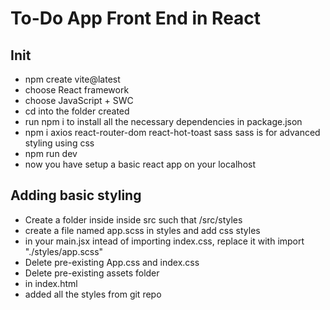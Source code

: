 # To-Do App Front End in React

## Init

- npm create vite@latest
- choose React framework
- choose JavaScript + SWC
- cd into the folder created
- run npm i to install all the necessary dependencies in package.json
- npm i axios react-router-dom react-hot-toast sass
  sass is for advanced styling using css
- npm run dev
- now you have setup a basic react app on your localhost

## Adding basic styling

- Create a folder inside inside src such that /src/styles
- create a file named app.scss in styles and add css styles
- in your main.jsx intead of importing index.css, replace it with import "./styles/app.scss"
- Delete pre-existing App.css and index.css
- Delete pre-existing assets folder
- <title>ToDo App</title> in index.html
- added all the styles from git repo
